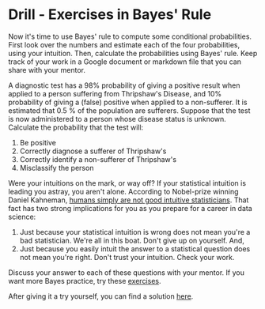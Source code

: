 # Drill - Exercises in Bayes' Rule

Now it's time to use Bayes' rule to compute some conditional probabilities. First look over the numbers and estimate each of the four probabilities, using your intuition. Then, calculate the probabilities using Bayes' rule. Keep track of your work in a Google document or markdown file that you can share with your mentor.

A diagnostic test has a 98% probability of giving a positive result when applied to a person suffering from Thripshaw's Disease, and 10% probability of giving a (false) positive when applied to a non-sufferer. It is estimated that 0.5 % of the population are sufferers. Suppose that the test is now administered to a person whose disease status is unknown. Calculate the probability that the test will:

1. Be positive
2. Correctly diagnose a sufferer of Thripshaw's
3. Correctly identify a non-sufferer of Thripshaw's
4. Misclassify the person

Were your intuitions on the mark, or way off? If your statistical intuition is leading you astray, you aren't alone. According to Nobel-prize winning Daniel Kahneman, [humans simply are not good intuitive statisticians](https://www.burns-stat.com/review-thinking-fast-slow-daniel-kahneman/). That fact has two strong implications for you as you prepare for a career in data science:

1. Just because your statistical intuition is wrong does not mean you're a bad statistician. We're all in this boat. Don't give up on yourself. And,
2. Just because you easily intuit the answer to a statistical question does not mean you're right. Don't trust your intuition. Check your work.

Discuss your answer to each of these questions with your mentor. If you want more Bayes practice, try these [exercises](http://stony.me/statistics-for-beginners-bayes-rule-4/).

After giving it a try yourself, you can find a solution [here](https://github.com/Thinkful-Ed/data-201-resources/blob/master/solutions/Prep%20course/3.2.6.md).
